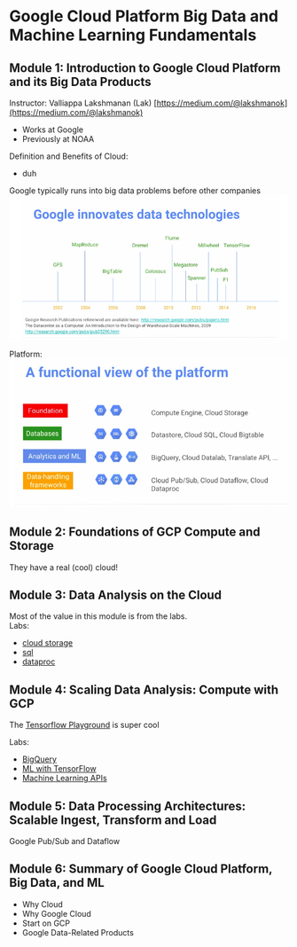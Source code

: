 # Google Cloud Platform Big Data and Machine Learning Fundamentals

## Module 1: Introduction to Google Cloud Platform and its Big Data Products 
Instructor: Valliappa Lakshmanan (Lak)
 [https://medium.com/@lakshmanok](https://medium.com/@lakshmanok)
 * Works at Google
 * Previously at NOAA

Definition and Benefits of Cloud: 
* duh

 Google typically runs into big data problems before other companies  
 ![](static/google_innovates_data_tech.png)

 Platform:  
 ![](static/functional_view_of_platform.png)


## Module 2: Foundations of GCP Compute and Storage

They have a real (cool) cloud! 

## Module 3: Data Analysis on the Cloud
Most of the value in this module is from the labs.   
Labs: 
* [cloud storage](https://codelabs.developers.google.com/codelabs/cpb100-cloud-storage/)
* [sql](https://codelabs.developers.google.com/codelabs/cpb100-cloud-sql/)
* [dataproc](https://codelabs.developers.google.com/codelabs/cpb100-dataproc/#0)

## Module 4: Scaling Data Analysis: Compute with GCP

The [Tensorflow Playground](https://playground.tensorflow.org) is super cool

Labs: 
* [BigQuery](https://codelabs.developers.google.com/codelabs/cpb100-bigquery-dataset/)
* [ML with TensorFlow](https://codelabs.developers.google.com/codelabs/cpb100-tensorflow/)
* [Machine Learning APIs](https://codelabs.developers.google.com/codelabs/cpb100-translate-api/)



## Module 5: Data Processing Architectures: Scalable Ingest, Transform and Load

Google Pub/Sub and Dataflow

## Module 6: Summary of Google Cloud Platform, Big Data, and ML 

* Why Cloud
* Why Google Cloud
* Start on GCP 
* Google Data-Related Products